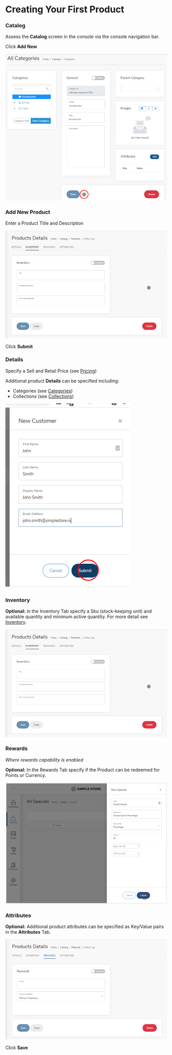 # Creating Your First Product

### Catalog

Assess the **Catalog** screen in the console via the console navigation bar.

Click **Add New**

![](../.gitbook/assets/image%20%2821%29.png)

### Add New Product

Enter a Product Title and Description

![](../.gitbook/assets/image%20%2812%29.png)

Click **Submit**

###  Details

Specify a Sell and Retail Price \(see [Pricing](../catalog-1/pricing.md)\)

Additional product **Details** can be specified including:

* Categories \(see [Categories](../catalog-1/categories.md)\)
* Collections \(see [Collections](../catalog-1/collections.md)\)

![](../.gitbook/assets/image%20%2828%29.png)



### Inventory

**Optional:** in the Inventory Tab specify a Sku \(stock-keeping unit\) and available quantity and minimum active quantity. For more detail see [Inventory](../catalog-1/inventory.md).

![](../.gitbook/assets/image%20%281%29.png)

###  Rewards

_Where rewards capability is enabled_

**Optional:** In the Rewards Tab specify if the Product can be redeemed for Points or Currency.

![](../.gitbook/assets/image%20%2831%29.png)

### Attributes

**Optional:** Additional product attributes can be specified as Key/Value pairs in the **Attributes** Tab.

![](../.gitbook/assets/image%20%2823%29.png)

Click **Save**

